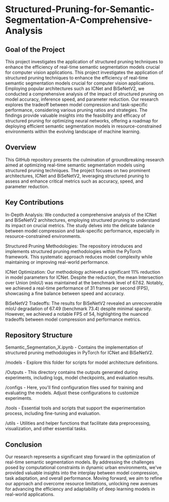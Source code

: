 # Structured-Pruning-for-Semantic-Segmentation-A-Comprehensive-Analysis

## Goal of the Project
This project investigates the application of structured pruning techniques to enhance the efficiency of real-time semantic segmentation models crucial for computer vision applications. This project investigates the application of structured pruning techniques to enhance the efficiency of real-time semantic segmentation models crucial for computer vision applications. Employing popular architectures such as ICNet and BiSeNetV2, we conducted a comprehensive analysis of the impact of structured pruning on model accuracy, inference speed, and parameter reduction. Our research explores the tradeoff between model compression and task-specific performance, considering various pruning ratios and strategies. The findings provide valuable insights into the feasibility and efficacy of structured pruning for optimizing neural networks, offering a roadmap for deploying efficient semantic segmentation models in resource-constrained environments within the evolving landscape of machine learning.

## Overview
This GitHub repository presents the culmination of groundbreaking research aimed at optimizing real-time semantic segmentation models using structured pruning techniques. The project focuses on two prominent architectures, ICNet and BiSeNetV2, leveraging structured pruning to assess and enhance critical metrics such as accuracy, speed, and parameter reduction.

## Key Contributions
In-Depth Analysis: We conducted a comprehensive analysis of the ICNet and BiSeNetV2 architectures, employing structured pruning to understand its impact on crucial metrics. The study delves into the delicate balance between model compression and task-specific performance, especially in resource-constrained environments.

Structured Pruning Methodologies: The repository introduces and implements structured pruning methodologies within the PyTorch framework. This systematic approach reduces model complexity while maintaining or improving real-world performance.

ICNet Optimization: Our methodology achieved a significant 11% reduction in model parameters for ICNet. Despite the reduction, the mean Intersection over Union (mIoU) was maintained at the benchmark level of 67.62. Notably, we achieved a real-time performance of 31 frames per second (FPS), showcasing a fine balance between speed and accuracy.

BiSeNetV2 Tradeoffs: The results for BiSeNetV2 revealed an unrecoverable mIoU degradation of 67.49 (benchmark 73.4) despite minimal sparsity. However, we achieved a notable FPS of 54, highlighting the nuanced tradeoffs between model compression and performance metrics.

## Repository Structure
Semantic_Segmentation_X.ipynb - Contains the implementation of structured pruning methodologies in PyTorch for ICNet and BiSeNetV2.

/models - Explore this folder for scripts for model architecture definitions.

/Outputs - This directory contains the outputs generated during experiments, including logs, model checkpoints, and evaluation results.

/configs - Here, you'll find configuration files used for training and evaluating the models. Adjust these configurations to customize experiments.

/tools -  Essential tools and scripts that support the experimentation process, including fine-tuning and evaluation.

/utils - Utilities and helper functions that facilitate data preprocessing, visualization, and other essential tasks.

## Conclusion
Our research represents a significant step forward in the optimization of real-time semantic segmentation models. By addressing the challenges posed by computational constraints in dynamic urban environments, we've provided valuable insights into the interplay between model compression, task adaptation, and overall performance. Moving forward, we aim to refine our approach and overcome resource limitations, unlocking new avenues for advancing the efficiency and adaptability of deep learning models in real-world applications.

